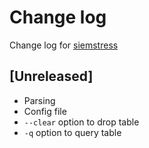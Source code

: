 # Change log
Change log for [siemstress](https://github.com/dogoncouch/siemstress)

## [Unreleased]
- Parsing
- Config file
- `--clear` option to drop table
- `-q` option to query table
